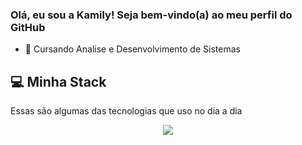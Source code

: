 ### Olá, eu sou a Kamily! Seja bem-vindo(a) ao meu perfil do GitHub

- 📓 Cursando Analise e Desenvolvimento de Sistemas

## 💻 Minha Stack
 Essas são algumas das tecnologias que uso no dia a dia

<p align="center">
  <a href="https://skillicons.dev">
    <img src="[https://skillicons.dev/icons?i=git,kubernetes,docker,c,vim](https://skillicons.dev/icons?i=php,laravel,mysql,git,html,css,sass,tailwind,bootstrap,javascript,typescript,vue,react,next)" />
  </a>
</p>


